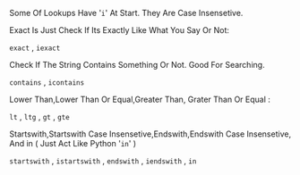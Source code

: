 Some Of Lookups Have '`i`' At Start. They Are Case Insensetive.

Exact Is Just Check If Its Exactly Like What You Say Or Not:

`exact` , `iexact`

Check If The String Contains Something Or Not. Good For Searching.

`contains` , `icontains`

Lower Than,Lower Than Or Equal,Greater Than, Grater Than Or Equal :

`lt` , `ltg` , `gt` , `gte`

Startswith,Startswith Case Insensetive,Endswith,Endswith Case Insensetive, And in ( Just Act Like Python '`in`' )

`startswith` , `istartswith` , `endswith` , `iendswith` , `in`
